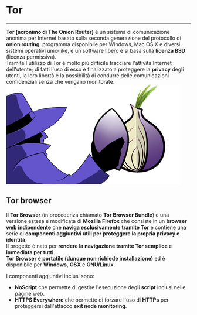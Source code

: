 # Tor
---
**Tor (acronimo di The Onion Router)** è un sistema di comunicazione anonima per Internet basato sulla seconda generazione del protocollo di **onion routing**, programma disponibile per Windows, Mac OS X e diversi sistemi operativi unix-like, è un software libero e si basa sulla **licenza BSD** (licenza permissiva).<br/>
Tramite l'utilizzo di Tor è molto più difficile tracciare l'attività Internet dell'utente; di fatti l'uso di esso è finalizzato a proteggere la **privacy** degli utenti, la loro libertà e la possibilità di condurre delle comunicazioni confidenziali senza che vengano monitorate.
![](tor-network-anonymous-proxy.png)
## Tor browser
Il **Tor Browser** (in precedenza chiamato **Tor Browser Bundle**) è una versione estesa e modificata di **Mozilla Firefox** che consiste in un **browser web indipendente** che **naviga esclusivamente tramite Tor** e contiene una serie di **componenti aggiuntivi utili per proteggere la propria privacy e identità**.<br/>
Il progetto è nato per **rendere la navigazione tramite Tor semplice e immediata per tutti**.<br/>
**Tor Browser** è **portatile (dunque non richiede installazione)** ed è disponibile per **Windows**, **OSX** e **GNU/Linux**.

I componenti aggiuntivi inclusi sono:
* **NoScript** che permette di gestire l'esecuzione degli **script** inclusi nelle pagine web.
* **HTTPS Everywhere** che permette di forzare l'uso di **HTTPs** per proteggersi dall'attacco **exit node monitoring**.